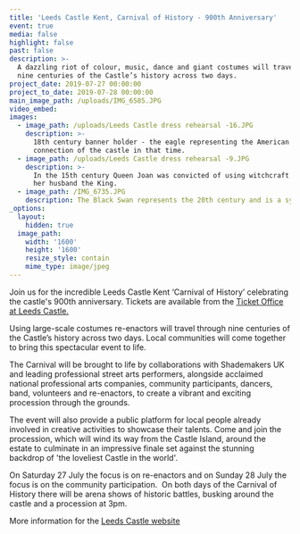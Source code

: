 ```yaml
---
title: 'Leeds Castle Kent, Carnival of History - 900th Anniversary'
event: true
media: false
highlight: false
past: false
description: >-
  A dazzling riot of colour, music, dance and giant costumes will travel through
  nine centuries of the Castle’s history across two days.
project_date: 2019-07-27 00:00:00
project_to_date: 2019-07-28 00:00:00
main_image_path: /uploads/IMG_6585.JPG
video_embed:
images:
  - image_path: /uploads/Leeds Castle dress rehearsal -16.JPG
    description: >-
      18th century banner holder - the eagle representing the American
      connection of the castle in that time.
  - image_path: /uploads/Leeds Castle dress rehearsal -9.JPG
    description: >-
      In the 15th century Queen Joan was convicted of using witchcraft to murder
      her husband the King.
  - image_path: /IMG_6735.JPG
    description: The Black Swan represents the 20th century and is a symbol of Leeds Castle
_options:
  layout:
    hidden: true
  image_path:
    width: '1600'
    height: '1600'
    resize_style: contain
    mime_type: image/jpeg
---
```


Join us for the incredible Leeds Castle Kent ‘Carnival of History’ celebrating the castle's 900th anniversary. Tickets are available from the [Ticket Office at Leeds Castle.](https://www.leeds-castle.com/Visit)

Using large-scale costumes re-enactors will travel through nine centuries of the Castle’s history across two days. Local communities will come together to bring this spectacular event to life.

The Carnival will be brought to life by collaborations with Shademakers UK and leading professional street arts performers, alongside acclaimed national professional arts companies, community participants, dancers, band, volunteers and re-enactors, to create a vibrant and exciting procession through the grounds.

The event will also provide a public platform for local people already involved in creative activities to showcase their talents. Come and join the procession, which will wind its way from the Castle Island, around the estate to culminate in an impressive finale set against the stunning backdrop of 'the loveliest Castle in the world'.

On Saturday 27 July the focus is on re-enactors and on Sunday 28 July the focus is on the community participation.&nbsp; On both days of the Carnival of History there will be arena shows of historic battles, busking around the castle and a procession at 3pm.

More information for the [Leeds Castle website](https://www.leeds-castle.com/What%E2%80%99s+On/Featured+Events/Carnival+of+History/)

&nbsp;